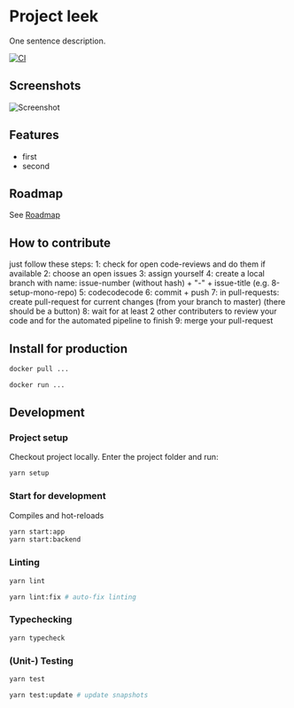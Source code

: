 # Project leek

One sentence description.

[![CI](https://github.com/project-leek/project-leek/workflows/PR%20Checks/badge.svg)](https://github.com/project-leek/project-leek/actions?query=workflow%3A"PR+Checks")

## Screenshots

![Screenshot](screenshot.jpg)

## Features

* first
* second

## Roadmap

See [Roadmap](https://github.com/project-leek/project-leek/projects/1)

## How to contribute

just follow these steps:
1:	check for open code-reviews and do them if available
2: 	choose an open issues
3:	assign yourself
4: 	create a local branch with name: issue-number (without hash) + "-" + issue-title (e.g. 8-setup-mono-repo)
5: 	codecodecode
6: 	commit + push
7: 	in pull-requests: create pull-request for current changes (from your branch to master) (there should be a button)
8: 	wait for at least 2 other contributers to review your code and for the automated pipeline to finish
9: 	merge your pull-request

## Install for production

```bash
docker pull ...

docker run ...
```

## Development

### Project setup

Checkout project locally. Enter the project folder and run:

```bash
yarn setup
```

### Start for development

Compiles and hot-reloads

```bash
yarn start:app
yarn start:backend
```

### Linting

```bash
yarn lint

yarn lint:fix # auto-fix linting
```

### Typechecking

```bash
yarn typecheck
```

### (Unit-) Testing

```bash
yarn test

yarn test:update # update snapshots
```
